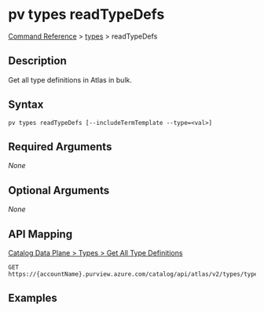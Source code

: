 # pv types readTypeDefs
[Command Reference](../../../README.md#command-reference) > [types](./main.md) > readTypeDefs

## Description
Get all type definitions in Atlas in bulk.

## Syntax
```
pv types readTypeDefs [--includeTermTemplate --type=<val>]
```

## Required Arguments
*None*

## Optional Arguments
*None*

## API Mapping
[Catalog Data Plane > Types > Get All Type Definitions](https://docs.microsoft.com/en-us/rest/api/purview/catalogdataplane/types/get-all-type-definitions)
```
GET https://{accountName}.purview.azure.com/catalog/api/atlas/v2/types/typedefs
```

## Examples
```powershell

```